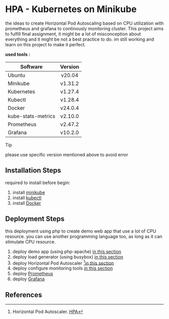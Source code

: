 # HPA - Kubernetes on Minikube

the ideas to create Horizontal Pod Autoscaling based on CPU utilization with prometheus and grafana to continously monitoring cluster. This project aims to fulfill final assignment, it might be a lot of misconception about everything and it might be not a best practice to do. im still working and learn on this project to make it perfect. 

**used tools :**

| Software | Version |
| ------------- | :-------------: |
| Ubuntu  | v20.04  |
| Minikube  | v1.31.2  |
| Kubernetes  | v1.27.4  |
| Kubectl  | v1.28.4  |
| Docker  | v24.0.4 |
| kube-stats-metrics  | v2.10.0  |
| Prometheus  | v2.47.2  |
| Grafana  | v10.2.0  |

> [!TIP]
> please use specific version mentioned above to avoid error

## Installation Steps
required to install before begin:
1. install [minikube](https://minikube.sigs.k8s.io/docs/start/)
2. install [kubectl](https://kubernetes.io/docs/tasks/tools/)
3. install [Docker](https://docs.docker.com/engine/install/)


## Deployment Steps
this deployment using php to create demo web app that use a lot of CPU resource. you can use another programming language too, as long as it can stimulate CPU resource.
1. deploy demo app (using php-apache) [in this section](https://github.com/kurniawaanr/HPA/tree/main/deployment/php-apache)
2. deploy load generator (using busybox) [in this section](https://github.com/kurniawaanr/HPA/tree/main/deployment/loadtest)
3. deploy Horizontal Pod Autoscaler [^1][in this section](https://github.com/kurniawaanr/HPA/tree/main/autoscaler)
4. deploy configure monitoring tools [in this section](https://github.com/kurniawaanr/HPA/tree/main/deployment/monitoring)
5. deploy [Prometheus](https://github.com/kurniawaanr/HPA/tree/main/deployment/monitoring/prometheus)
6. deploy [Grafana](https://github.com/kurniawaanr/HPA/tree/main/deployment/monitoring/grafana)

## References
[^1]: Horizontal Pod Autoscaler. [HPA](https://kubernetes.io/docs/tasks/run-application/horizontal-pod-autoscale-walkthrough/)